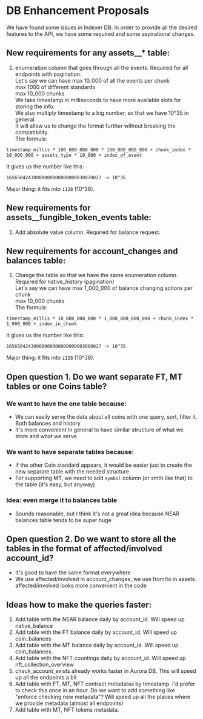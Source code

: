 # DB Enhancement Proposals

We have found some issues in Indexer DB.
In order to provide all the desired features to the API, we have some required and some aspirational changes.

## New requirements for any assets__* table:
1. enumeration column that goes through all the events. Required for all endpoints with pagination.  
   Let's say we can have max 10_000 of all the events per chunk  
   max 1000 of different standards  
   max 10_000 chunks  
We take timestamp in milliseconds to have more available slots for storing the info.  
We also multiply timestamp to a big number, so that we have 10^35 in general.  
It will allow us to change the format further without breaking the compatibility.  
   The formula:
```
timestamp_millis * 100_000_000_000 * 100_000_000_000 + chunk_index * 10_000_000 + assets_type * 10_000 + index_of_event
```
It gives us the number like this:
```
16565042430000000000000000030070027 -> 10^35
```
Major thing: it fits into `i128` (10^38).

## New requirements for assets__fungible_token_events table:
1. Add absolute value column. Required for balance request.

## New requirements for account_changes and balances table:
1. Change the table so that we have the same enumeration column. Required for native_history (pagination)  
   Let's say we can have max 1_000_000 of balance changing actions per chunk  
   max 10_000 chunks  
   The formula:
```
timestamp_millis * 10_000_000_000 * 1_000_000_000_000 + chunk_index * 1_000_000 + index_in_chunk
```
It gives us the number like this:
```
16565042430000000000000000003000027 -> 10^35
```
Major thing: it fits into `i128` (10^38).

## Open question 1. Do we want separate FT, MT tables or one Coins table?

### We want to have the one table because:
- We can easily serve the data about all coins with one query, sort, filter it. Both balances and history
- It's more convenient in general to have similar structure of what we store and what we serve

### We want to have separate tables because:
- If the other Coin standard appears, it would be easier just to create the new separate table with the needed structure
- For supporting MT, we need to add `symbol` column (or smth like that) to the table (it's easy, but anyway)

### Idea: even merge it to balances table
- Sounds reasonable, but I think it's not a great idea because NEAR balances table tends to be super huge

## Open question 2. Do we want to store all the tables in the format of affected/involved account_id?
- It's good to have the same format everywhere
- We use affected/involved in account_changes, we use from/to in assets.  
  affected/involved looks more convenient in the code

## Ideas how to make the queries faster:
1. Add table with the NEAR balance daily by account_id. Will speed up native_balance
2. Add table with the FT balance daily by account_id. Will speed up coin_balances
3. Add table with the MT balance daily by account_id. Will speed up coin_balances
4. Add table with the NFT countings daily by account_id. Will speed up nft_collection_overview
5. check_account_exists already works faster in Aurora DB. This will speed up all the endpoints a bit
6. Add table with FT, MT, NFT contract metadatas by timestamp. I'd prefer to check this once in an hour. Do we want to add something like "enforce checking new metadata"? Will speed up all the places where we provide metadata (almost all endpoints)
7. Add table with MT, NFT tokens metadata.

